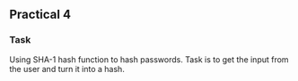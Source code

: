 ## Practical 4

### Task

Using SHA-1 hash function to hash passwords. Task is to get the input from the user and turn it into a hash.
